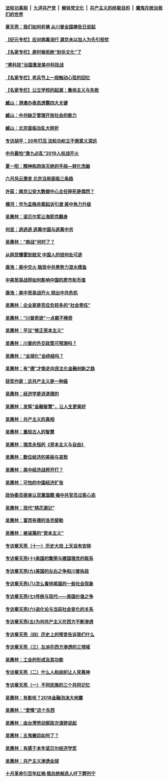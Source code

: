 

####  [法轮功真相](../../../../basic/blob/master/README.md?t=06250831) &nbsp;|&nbsp; [九评共产党](../../../../9ping.md/blob/master/README.md?t=06250831) &nbsp;|&nbsp; [解体党文化](../../../../jtdwh.md/blob/master/README.md?t=06250831)  &nbsp;|&nbsp; [共产主义的终极目的](../../../../gczydzjmd.md/blob/master/README.md?t=06250831) &nbsp;|&nbsp; [魔鬼在统治我们的世界](../../../../mgztzwmdsj.md/blob/master/README.md?t=06250831) 

#### [章天亮：我们如何祈祷 从川普全国祷告日说起](../pages/nsc423/n11944627.md?t=06250831) 

#### [【纪元专栏】应对病毒流行 渥京未以加人为先引担忧](../pages/nsc423/n11875714.md?t=06250831) 

#### [【名家专栏】是时候拒绝“封杀文化”了](../pages/nsc423/n11814093.md?t=06250831) 

#### [“黑科技”治国激发美中科技战](../pages/nsc423/n11638056.md?t=06250831) 

#### [【名家专栏】老兵节上一段触动心弦的回忆](../pages/nsc423/n11646016.md?t=06250831) 

#### [【名家专栏】公立学校的起源：集体主义与失败](../pages/nsc423/n11601833.md?t=06250831) 

#### [臧山：港澳办表态透露四大关键](../pages/nsc423/n11421628.md?t=06250831) 

#### [臧山：中共缺乏管理开放社会的能力](../pages/nsc423/n11407457.md?t=06250831) 

#### [臧山：北京面临治乱大转折](../pages/nsc423/n11406895.md?t=06250831) 

#### [专访胡平：20年打压 法轮功屹立不倒意义深远](../pages/nsc423/n11398800.md?t=06250831) 

#### [中共最怕“逢九必乱”2019人权战开火](../pages/nsc423/n11385248.md?t=06250831) 

#### [夏一阳：精神和肉体灭绝的手段—转化洗脑](../pages/nsc423/n11368250.md?t=06250831) 

#### [六月风云激变 北京当局面临三条路](../pages/nsc423/n11313668.md?t=06250831) 

#### [许茹：南京公安大数据中心主任猝死是偶然？](../pages/nsc423/n11064744.md?t=06250831) 

#### [横河：华为孟晚舟案起诉引渡 美中角力升级](../pages/nsc423/n11027230.md?t=06250831) 

#### [吴惠林：诺贝尔奖让海耶克翻身](../pages/nsc423/n10890049.md?t=06250831) 

#### [何坚：逃逃逃 逃离中国与逃离中共](../pages/nsc423/n10592891.md?t=06250831) 

#### [吴惠林：“商战”何时了？](../pages/nsc423/n10573558.md?t=06250831) 

#### [从网贷爆雷到股灾 中国人的钱何处可逃](../pages/nsc423/n10572800.md?t=06250831) 

#### [唐浩：美中交火 隐现中共黑势力混水摸鱼](../pages/nsc423/n10544040.md?t=06250831) 

#### [中美贸易战将如何影响中国的房市和币值](../pages/nsc423/n10543697.md?t=06250831) 

#### [唐浩：美中贸易战开火 烧出中共危机](../pages/nsc423/n10540126.md?t=06250831) 

#### [吴惠林：企业家是否应负较多的“社会责任”](../pages/nsc423/n10535022.md?t=06250831) 

#### [吴惠林：“川普奇迹”一点都不稀奇](../pages/nsc423/n10512808.md?t=06250831) 

#### [吴惠林：平议“修正资本主义”](../pages/nsc423/n10495724.md?t=06250831) 

#### [吴惠林：川普的外交政策可预测吗？](../pages/nsc423/n10462387.md?t=06250831) 

#### [吴惠林：“全球化”会终结吗？](../pages/nsc423/n10452838.md?t=06250831) 

#### [吴惠林：有“德”才能走向民主化金融创新之路](../pages/nsc423/n10432292.md?t=06250831) 

#### [获奖作家：这共产主义是一种癌](../pages/nsc423/n10431541.md?t=06250831) 

#### [吴惠林：经济学是讲道德的](../pages/nsc423/n10398014.md?t=06250831) 

#### [吴惠林：发挥“金融智慧”，让人生更美好](../pages/nsc423/n10375019.md?t=06250831) 

#### [吴惠林：共产主义的真相](../pages/nsc423/n10351394.md?t=06250831) 

#### [吴惠林：重拾古人的智慧](../pages/nsc423/n10337691.md?t=06250831) 

#### [吴惠林：理念永恒的《资本主义与自由》](../pages/nsc423/n10316274.md?t=06250831) 

#### [吴惠林：数位经济的美丽与哀愁](../pages/nsc423/n10292946.md?t=06250831) 

#### [吴惠林：美中经济战将开打？](../pages/nsc423/n10258825.md?t=06250831) 

#### [吴惠林：可怕的中国经济扩张](../pages/nsc423/n10219147.md?t=06250831) 

#### [政协委员提承认双重国籍 揭中共官员过客心态](../pages/nsc423/n10208809.md?t=06250831) 

#### [吴惠林：现代“桃花源记”](../pages/nsc423/n10185234.md?t=06250831) 

#### [吴惠林：富而有德的洛克斐勒](../pages/nsc423/n10142264.md?t=06250831) 

#### [吴惠林：被诬蔑的“资本主义”](../pages/nsc423/n10124816.md?t=06250831) 

#### [专访章天亮（十一）历史大戏 上天自有安排](../pages/nsc423/n10094905.md?t=06250831) 

#### [专访章天亮(十)美国的繁荣与建国理念的联系](../pages/nsc423/n10094899.md?t=06250831) 

#### [专访章天亮(九)美国的左右之争和川普执政](../pages/nsc423/n10094889.md?t=06250831) 

#### [专访章天亮(八)怎么看待美国的一些社会现象](../pages/nsc423/n10094857.md?t=06250831) 

#### [专访章天亮(七)传统与现代——美国价值之争](../pages/nsc423/n10093140.md?t=06250831) 

#### [专访章天亮(六)进化论与当前社会变化的关系](../pages/nsc423/n10092036.md?t=06250831) 

#### [专访章天亮(五)为何共产主义在西方不断渗透](../pages/nsc423/n10083620.md?t=06250831) 

#### [专访章天亮（四）历史上的预言告诉我们什么](../pages/nsc423/n10083606.md?t=06250831) 

#### [专访章天亮（三）左派在西方渗透的三领域](../pages/nsc423/n10081115.md?t=06250831) 

#### [吴惠林：工会的形成及其功能](../pages/nsc423/n10080633.md?t=06250831) 

#### [专访章天亮（二）什么人和组织让人背离神](../pages/nsc423/n10076637.md?t=06250831) 

#### [专访章天亮（一）不同民族的三个共同记忆](../pages/nsc423/n10074188.md?t=06250831) 

#### [吴惠林：有影呒？2018金融泡沫大地震](../pages/nsc423/n10040534.md?t=06250831) 

#### [吴惠林：“爱情”这个东西](../pages/nsc423/n10019423.md?t=06250831) 

#### [吴惠林：由台湾劳动部政次请辞说起](../pages/nsc423/n9979679.md?t=06250831) 

#### [吴惠林：五鬼搬运如何了？](../pages/nsc423/n9925338.md?t=06250831) 

#### [吴惠林：有感于本年诺贝尔经济学奖](../pages/nsc423/n9871883.md?t=06250831) 

#### [吴惠林：共产主义渗透全球](../pages/nsc423/n9812748.md?t=06250831) 

#### [十月革命引百年红祸 俄总统候选人吁下葬列宁](../pages/nsc423/n9810182.md?t=06250831) 

